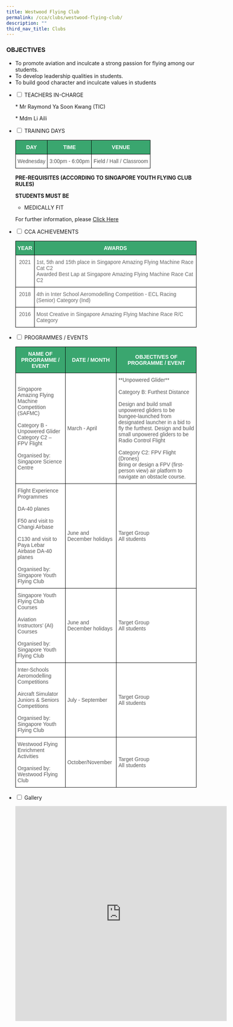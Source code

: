```yaml
---
title: Westwood Flying Club
permalink: /cca/clubs/westwood-flying-club/
description: ""
third_nav_title: Clubs
---
```

### OBJECTIVES

*   To promote aviation and inculcate a strong passion for flying among our students.&nbsp; &nbsp; &nbsp; &nbsp;
*   To develop leadership qualities in students.
*   To build good character and inculcate values in students

<ul class="jekyllcodex_accordion">

<li><input type="checkbox" id="accordion1">
<label for="accordion1">TEACHERS IN-CHARGE</label><div>

<p>
*   Mr Raymond Ya Soon Kwang (TIC)</p>
<p>*   Mdm Li Aili</p>
</div></li>

  
<li><input type="checkbox" id="accordion2">
<label for="accordion2">TRAINING DAYS</label><div>

<p>
<style type="text/css">
.tg  {border-collapse:collapse;border-spacing:0;}
.tg td{border-color:black;border-style:solid;border-width:1px;font-family:Arial, sans-serif;font-size:14px;
  overflow:hidden;padding:10px 5px;word-break:normal;}
.tg th{border-color:black;border-style:solid;border-width:1px;font-family:Arial, sans-serif;font-size:14px;
  font-weight:normal;overflow:hidden;padding:10px 5px;word-break:normal;}
.tg .tg-k0s0{background-color:#3AA66F;color:#FFF;font-weight:bold;text-align:center;vertical-align:middle}
.tg .tg-mwz3{background-color:#FFF;color:#565656;text-align:left;vertical-align:middle}
</style>
<table class="tg">
<thead>
  <tr>
    <th class="tg-k0s0"><span style="color:#FFF;background-color:#3AA66F">DAY</span></th>
    <th class="tg-k0s0"><span style="color:#FFF;background-color:#3AA66F">TIME</span></th>
    <th class="tg-k0s0"><span style="color:#FFF;background-color:#3AA66F">VENUE</span></th>
  </tr>
</thead>
<tbody>
  <tr>
    <td class="tg-mwz3"><span style="color:#565656">Wednesday</span></td>
    <td class="tg-mwz3"><span style="color:#565656">3:00pm - 6:00pm</span></td>
    <td class="tg-mwz3"><span style="color:#565656">Field / Hall / Classroom</span></td>
  </tr>
</tbody>
</table></p>

<p><strong>PRE-REQUISITES (ACCORDING TO SINGAPORE YOUTH FLYING CLUB RULES)</strong></p>

<p><b>STUDENTS MUST BE</b>

</p><ul>
<li> MEDICALLY FIT</li></ul><p></p>

<p>For further information, please <a href="https://www.syfc.sg"> Click Here</a></p>
</div></li>

<li><input type="checkbox" id="accordion3">
<label for="accordion3">CCA ACHIEVEMENTS</label><div>

<p>
<style type="text/css">
.tg  {border-collapse:collapse;border-spacing:0;}
.tg td{border-color:black;border-style:solid;border-width:1px;font-family:Arial, sans-serif;font-size:14px;
  overflow:hidden;padding:10px 5px;word-break:normal;}
.tg th{border-color:black;border-style:solid;border-width:1px;font-family:Arial, sans-serif;font-size:14px;
  font-weight:normal;overflow:hidden;padding:10px 5px;word-break:normal;}
.tg .tg-k0s0{background-color:#3AA66F;color:#FFF;font-weight:bold;text-align:center;vertical-align:middle}
.tg .tg-zqva{background-color:#FFF;color:#666;text-align:center;vertical-align:top}
.tg .tg-cmm0{background-color:#FFF;color:#666;text-align:left;vertical-align:top}
.tg .tg-1ppo{background-color:#FFF;color:#222;text-align:left;vertical-align:middle}
</style>
<table class="tg">
<thead>
  <tr>
    <th class="tg-k0s0"><span style="color:#FFF;background-color:#3AA66F">YEAR</span></th>
    <th class="tg-k0s0"><span style="color:#FFF;background-color:#3AA66F">AWARDS</span></th>
  </tr>
</thead>
<tbody>
  <tr>
    <td class="tg-zqva">2021</td>
    <td class="tg-cmm0">1st,  5th and 15th place in Singapore Amazing Flying Machine Race Cat C2<br>Awarded Best Lap at Singapore Amazing Flying Machine Race Cat C2<br></td>
  </tr>
  <tr>
    <td class="tg-zqva">2018<br></td>
    <td class="tg-cmm0">4th in Inter School Aeromodelling Competition - ECL Racing (Senior) Category (Ind)</td>
  </tr>
  <tr>
    <td class="tg-zqva">2016</td>
    <td class="tg-cmm0">Most Creative in Singapore Amazing Flying Machine Race R/C Category</td>
  </tr>
</tbody>
</table></p>
</div></li>

<li><input type="checkbox" id="accordion4">
<label for="accordion4">PROGRAMMES / EVENTS</label><div>

<p>
<style type="text/css">
.tg  {border-collapse:collapse;border-spacing:0;}
.tg td{border-color:black;border-style:solid;border-width:1px;font-family:Arial, sans-serif;font-size:14px;
  overflow:hidden;padding:10px 5px;word-break:normal;}
.tg th{border-color:black;border-style:solid;border-width:1px;font-family:Arial, sans-serif;font-size:14px;
  font-weight:normal;overflow:hidden;padding:10px 5px;word-break:normal;}
.tg .tg-61iw{background-color:#FFF;color:#F00;text-align:left;vertical-align:top}
.tg .tg-k0s0{background-color:#3AA66F;color:#FFF;font-weight:bold;text-align:center;vertical-align:middle}
.tg .tg-mwz3{background-color:#FFF;color:#565656;text-align:left;vertical-align:middle}
</style>
<table class="tg">
<thead>
  <tr>
    <th class="tg-k0s0"><span style="color:#FFF;background-color:#3AA66F">NAME OF PROGRAMME / EVENT</span></th>
    <th class="tg-k0s0"><span style="color:#FFF;background-color:#3AA66F">DATE / MONTH</span></th>
    <th class="tg-k0s0"><span style="color:#FFF;background-color:#3AA66F">OBJECTIVES OF PROGRAMME / EVENT</span></th>
  </tr>
</thead>
<tbody>
  <tr>
    <td class="tg-mwz3"><span style="color:#565656">Singapore Amazing Flying Machine Competition (SAFMC)</span><br><br>Category B - Unpowered Glider<br>Category C2 – FPV Flight<br><br>Organised by: Singapore Science Centre</td>
    <td class="tg-mwz3"><span style="color:#565656">March - April</span></td>
    <td class="tg-mwz3"><span style="color:#565656">**Unpowered Glider**<br><br>Category B: Furthest Distance<br><br>Design and build small unpowered gliders to be bungee-launched from designated launcher in a bid to fly the furthest.
Design and build small unpowered gliders to be Radio Control Flight<br><br>Category C2:  FPV Flight (Drones)<br>
Bring or design a FPV (first-person view) air platform to navigate an obstacle course.
</span></td>
  </tr>
  <tr>
    <td class="tg-mwz3"><span style="color:#565656"></span><span style="background-color:transparent">Flight Experience Programmes<br><br>
DA-40 planes<br><br>F50 and visit to Changi Airbase<br><br>C130 and visit to Paya Lebar Airbase DA-40 planes<br><br>Organised by: Singapore Youth Flying Club
</span></td>
    <td class="tg-mwz3"><span style="color:#565656">June and December holidays</span></td>
    <td class="tg-mwz3"><span style="color:#565656">Target Group<br>All students</span><br></td>
  </tr>
  <tr>
    <td class="tg-mwz3"><span style="color:#565656">Singapore Youth Flying Club Courses<br><br>Aviation Instructors’ (AI) Courses<br><br>Organised by: Singapore Youth Flying Club
</span></td>
    <td class="tg-mwz3"><span style="color:#565656">June and December holidays</span></td>
    <td class="tg-mwz3"><span style="color:#565656">Target Group<br>All students</span></td>
  </tr>
  <tr>
    <td class="tg-mwz3"><span style="color:#565656">Inter-Schools Aeromodelling Competitions<br><br>Aircraft Simulator Juniors &amp; Seniors Competitions<br><br>Organised by: Singapore Youth Flying Club
</span></td>
    <td class="tg-mwz3"><span style="color:#565656">July - September</span></td>
    <td class="tg-mwz3"><span style="color:#565656">Target Group<br>All students</span></td>
  </tr>
<tr>
    <td class="tg-mwz3"><span style="color:#565656">Westwood Flying Enrichment Activities<br><br>Organised by: Westwood Flying Club</span></td>
    <td class="tg-mwz3"><span style="color:#565656">October/November</span></td>
    <td class="tg-mwz3"><span style="color:#565656">Target Group<br>All students</span></td>
  </tr>
</tbody>
</table></p>
</div></li>

<li><input type="checkbox" id="accordion5">
<label for="accordion5">Gallery</label><div>
<p>
<iframe allowfullscreen="true" height="569" width="560" frameborder="0" src="https://docs.google.com/presentation/d/e/2PACX-1vRmHJj1X8UG4Bn61-3rZXl3iaYF52jNgiKoPLiFcXvKpIUXjm0N04ZnqkmxKsQ6aVW326slPfPqj4JG/embed?start=true&amp;loop=true&amp;delayms=3000"></iframe>
</p>
</div></li>

</ul>